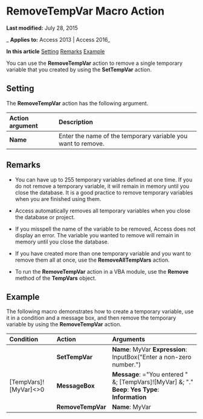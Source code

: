 
# RemoveTempVar Macro Action

 **Last modified:** July 28, 2015

 _ **Applies to:** Access 2013 | Access 2016_

 **In this article**
[Setting](#sectionSection0)
[Remarks](#sectionSection1)
[Example](#sectionSection2)


You can use the  **RemoveTempVar** action to remove a single temporary variable that you created by using the **SetTempVar** action.

## Setting
<a name="sectionSection0"> </a>

The  **RemoveTempVar** action has the following argument.



|**Action argument**|**Description**|
|:-----|:-----|
|**Name**|Enter the name of the temporary variable you want to remove.|

## Remarks
<a name="sectionSection1"> </a>


- You can have up to 255 temporary variables defined at one time. If you do not remove a temporary variable, it will remain in memory until you close the database. It is a good practice to remove temporary variables when you are finished using them.
    
- Access automatically removes all temporary variables when you close the database or project.
    
- If you misspell the name of the variable to be removed, Access does not display an error. The variable you wanted to remove will remain in memory until you close the database.
    
- If you have created more than one temporary variable and you want to remove them all at once, use the  **RemoveAllTempVars** action.
    
- To run the  **RemoveTempVar** action in a VBA module, use the **Remove** method of the **TempVars** object.
    

## Example
<a name="sectionSection2"> </a>

The following macro demonstrates how to create a temporary variable, use it in a condition and a message box, and then remove the temporary variable by using the  **RemoveTempVar** action.



|**Condition**|**Action**|**Arguments**|
|:-----|:-----|:-----|
||**SetTempVar**|**Name**: MyVar **Expression**: InputBox("Enter a non-zero number.")|
|[TempVars]![MyVar]<>0|**MessageBox**|**Message**: ="You entered " &; [TempVars]![MyVar] &; "." **Beep**: **Yes** **Type**: **Information**|
||**RemoveTempVar**|**Name**: MyVar|
